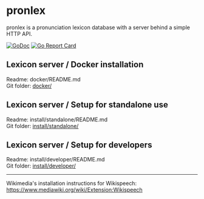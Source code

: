 # pronlex
pronlex is a pronunciation lexicon database with a server behind a simple HTTP API.

[![GoDoc](https://godoc.org/github.com/stts-se/pronlex?status.svg)](https://godoc.org/github.com/stts-se/pronlex)
[![Go Report Card](https://goreportcard.com/badge/github.com/stts-se/pronlex)](https://goreportcard.com/report/github.com/stts-se/pronlex)


## Lexicon server / Docker installation

Readme: docker/README.md   
Git folder: [docker/](https://github.com/stts-se/pronlex/blob/master/docker/)

## Lexicon server / Setup for standalone use

Readme: install/standalone/README.md   
Git folder: [install/standalone/](https://github.com/stts-se/pronlex/blob/master/install/standalone)

## Lexicon server / Setup for developers

Readme: install/developer/README.md   
Git folder: [install/developer/](https://github.com/stts-se/pronlex/blob/master/install/developer)

---

Wikimedia's installation instructions for Wikispeech:
https://www.mediawiki.org/wiki/Extension:Wikispeech

